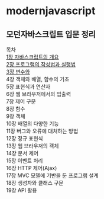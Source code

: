# modernjavascript

## 모던자바스크립트 입문 정리

목차  
[1장 자바스크립트의 개요](1장/1장-자바스크립트의-개요.md)  
[2장 프로그램의 작성법과 실행법](2장/2장-프로그램의-작성법과-실행법.md)  
[3장 변수와 ](http://www.naver.com)  
4장 객체와 배열, 함수의 기초  
5장 표현식과 연산자  
6장 웹 브라우저에서의 입출력  
7장 제어 구문  
8장 함수  
9장 객체  
10장 배열의 다양한 기능  
11장 버그와 오류에 대처하는 방법  
12장 정규 표현식  
13장 웹 브라우저의 객체  
14장 문서 제어  
15장 이벤트 처리  
16장 HTTP 제어(Ajax)  
17장 MVC 모델에 기반을 둔 프로그램 설계  
18장 생성자와 클래스 구문  
19장 API 활용  
